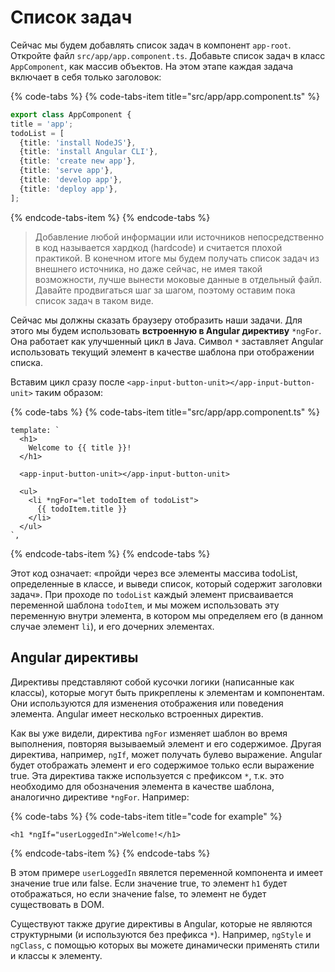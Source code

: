 # Список задач

Сейчас мы будем добавлять список задач в компонент `app-root`. Откройте файл `src/app/app.component.ts`.
Добавьте список задач в класс `AppComponent`, как массив объектов. На этом этапе каждая
задача включает в себя только заголовок:
 
{% code-tabs %}
{% code-tabs-item title="src/app/app.component.ts" %}
```typescript
export class AppComponent {
title = 'app';
todoList = [
  {title: 'install NodeJS'},
  {title: 'install Angular CLI'},
  {title: 'create new app'},
  {title: 'serve app'},
  {title: 'develop app'},
  {title: 'deploy app'},
];
```
{% endcode-tabs-item %}
{% endcode-tabs %}

> Добавление любой информации или источников непосредственно в код называется хардкод (hardcode) и считается
плохой практикой. В конечном итоге мы будем получать список задач из внешнего источника, но даже сейчас,
не имея такой возможности, лучше вынести моковые данные в отдельный файл. Давайте продвигаться шаг за шагом,
поэтому оставим пока список задач в таком виде.

Сейчас мы должны сказать браузеру отобразить наши задачи. Для этого мы будем использовать
**встроенную в Angular директиву** `*ngFor`. Она работает как улучшенный цикл в Java. Символ `*`
заставляет Angular использовать текущий элемент в качестве шаблона при отображении списка.

Вставим цикл сразу после `<app-input-button-unit></app-input-button-unit>` таким образом:

{% code-tabs %}
{% code-tabs-item title="src/app/app.component.ts" %}
```markup
template: `
  <h1>
    Welcome to {{ title }}!
  </h1>

  <app-input-button-unit></app-input-button-unit>

  <ul>
    <li *ngFor="let todoItem of todoList">
      {{ todoItem.title }}
    </li>
  </ul>
`,
```
{% endcode-tabs-item %}
{% endcode-tabs %}

Этот код означает: «пройди через все элементы массива todoList, определенные в классе, и выведи список,
который содержит заголовки задач». При проходе по `todoList` каждый элемент присваивается переменной шаблона
`todoItem`, и мы можем использовать эту переменную внутри элемента, в котором мы
определяем его \(в данном случае элемент `li`\), и его дочерних элементах.

## Angular директивы

Директивы представляют собой кусочки логики \(написанные как классы\), которые могут быть прикреплены
к элементам и компонентам. Они используются для изменения отображения или поведения элемента.
Angular имеет несколько встроенных директив.

Как вы уже видели, директива `ngFor` изменяет шаблон во время выполнения, повторяя вызываемый элемент и его содержимое.
Другая директива, например, `ngIf`, может получать булево выражение. Angular будет отображать элемент и
его содержимое только если выражение true. Эта директива также используется с префиксом `*`, т.к. это необходимо
для обозначения элемента в качестве шаблона, аналогично директиве `*ngFor`. Например:

{% code-tabs %}
{% code-tabs-item title="code for example" %}
```markup
<h1 *ngIf="userLoggedIn">Welcome!</h1>
```
{% endcode-tabs-item %}
{% endcode-tabs %}

В этом примере `userLoggedIn` явялется переменной компонента и имеет значение true или false.
Если значение true, то элемент `h1` будет отображаться, но если значение false, то элемент не будет существовать в DOM.

Существуют также другие директивы в Angular, которые не являются структурными \(и используются без префикса `*`\).
Например, `ngStyle` и` ngClass`, с помощью которых вы можете динамически применять стили и классы к элементу.
